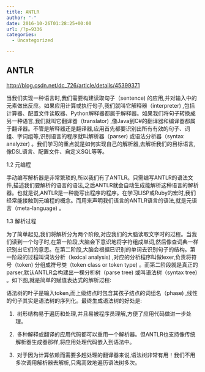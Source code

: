 ```yaml
---
title: ANTLR
author: "-"
date: 2016-10-26T01:28:25+00:00
url: /?p=9336
categories:
  - Uncategorized

---
```

## ANTLR
http://blog.csdn.net/dc_726/article/details/45399371

当我们实现一种语言时,我们需要构建读取句子（sentence) 的应用,并对输入中的元素做出反应。如果应用计算或执行句子,我们就叫它解释器（interpreter) ,包括计算器、配置文件读取器、Python解释器都属于解释器。如果我们将句子转换成另一种语言,我们就叫它翻译器（translator) ,像Java到C#的翻译器和编译器都属于翻译器。不管是解释器还是翻译器,应用首先都要识别出所有有效的句子、词组、字词组等,识别语言的程序就叫解析器（parser) 或语法分析器（syntax analyzer) 。我们学习的重点就是如何实现自己的解析器,去解析我们的目标语言,像DSL语言、配置文件、自定义SQL等等。

1.2 元编程
  
手动编写解析器是非常繁琐的,所以我们有了ANTLR。只需编写ANTLR的语法文件,描述我们要解析的语言的语法,之后ANTLR就会自动生成能解析这种语言的解析器。也就是说,ANTLR是一种能写出程序的程序。在学习LISP或Ruby的宏时,我们经常能接触到元编程的概念。而用来声明我们语言的ANTLR语言的语法,就是元语言（meta-language) 。

1.3 解析过程
  
为了简单起见,我们将解析分为两个阶段,对应我们的大脑读取文字时的过程。当我们读到一个句子时,在第一阶段,大脑会下意识地将字符组成单词,然后像查词典一样识别出它们的意思。在第二阶段,大脑会根据已识别的单词去识别句子的结构。第一阶段的过程叫词法分析（lexical analysis) ,对应的分析程序叫做lexer,负责将符号（token) 分组成符号类（token class or token type) 。而第二阶段就是真正的parser,默认ANTLR会构建出一棵分析树（parse tree) 或叫语法树（syntax tree) 。如下图,就是简单的赋值表达式的解析过程: 

语法树的叶子是输入token,而上级结点时包含其孩子结点的词组名（phase) ,线性的句子其实是语法树的序列化。最终生成语法树的好处是: 

1)  树形结构易于遍历和处理,并且易被程序员理解,方便了应用代码做进一步处理。

2)  多种解释或翻译的应用代码都可以重用一个解析器。但ANTLR也支持像传统解析器生成器那样,将应用处理代码嵌入到语法中。

3)  对于因为计算依赖而需要多趟处理的翻译器来说,语法树非常有用！我们不用多次调用解析器去解析,只需高效地遍历语法树多次。